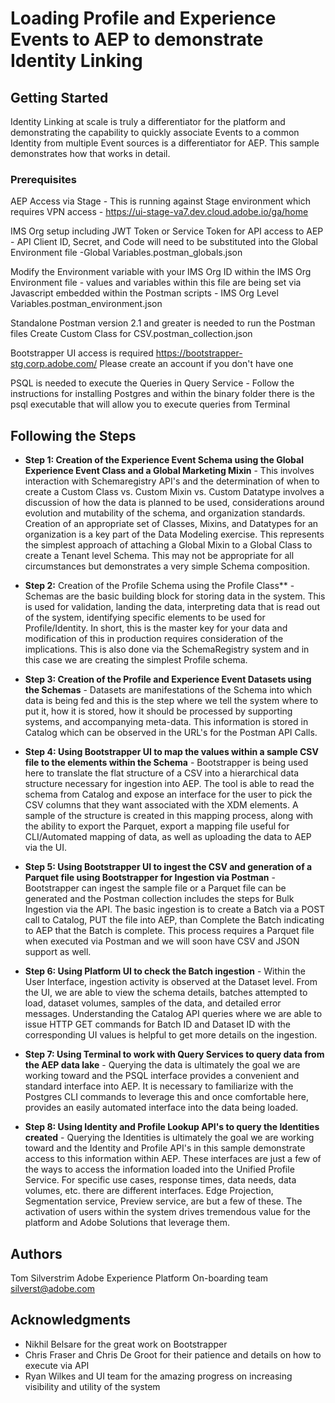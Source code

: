 # Loading Profile and Experience Events to AEP to demonstrate Identity Linking

## Getting Started

Identity Linking at scale is truly a differentiator for the platform and demonstrating the capability to quickly associate Events to a common Identity from multiple Event sources is a differentiator for AEP.  This sample demonstrates how that works in detail.

### Prerequisites

AEP Access via Stage - This is running against Stage environment which requires VPN access - https://ui-stage-va7.dev.cloud.adobe.io/ga/home

IMS Org setup including JWT Token or Service Token for API access to AEP - API Client ID, Secret, and Code will need to be substituted into the Global Environment file -Global Variables.postman_globals.json

Modify the Environment variable with your IMS Org ID within the IMS Org Environment file - values and variables within this file are being set via Javascript embedded within the Postman scripts - IMS Org Level Variables.postman_environment.json

Standalone Postman version 2.1 and greater is needed to run the Postman files Create Custom Class for CSV.postman_collection.json

Bootstrapper UI access is required https://bootstrapper-stg.corp.adobe.com/  Please create an account if you don't have one

PSQL is needed to execute the Queries in Query Service - Follow the instructions for installing Postgres and within the binary folder there is the psql executable that will allow you to execute queries from Terminal


## Following the Steps

* **Step 1: Creation of the Experience Event Schema using the Global Experience Event Class and a Global Marketing Mixin** - This involves interaction with Schemaregistry API's and the determination of when to create a Custom Class vs. Custom Mixin vs. Custom Datatype involves a discussion of how the data is planned to be used, considerations around evolution and mutability of the schema, and organization standards.  Creation of an appropriate set of Classes, Mixins, and Datatypes for an organization is a key part of the Data Modeling exercise.  This represents the simplest approach of attaching a Global Mixin to a Global Class to create a Tenant level Schema.  This may not be appropriate for all circumstances but demonstrates a very simple Schema composition.

* **Step 2:** Creation of the Profile Schema using the Profile Class** - Schemas are the basic building block for storing data in the system.  This is used for validation, landing the data, interpreting data that is read out of the system, identifying specific elements to be used for Profile/Identity.  In short, this is the master key for your data and modification of this in production requires consideration of the implications.  This is also done via the SchemaRegistry system and in this case we are creating the simplest Profile schema.

* **Step 3: Creation of the Profile and Experience Event Datasets using the Schemas** - Datasets are manifestations of the Schema into which data is being fed and this is the step where we tell the system where to put it, how it is stored, how it should be processed by supporting systems, and accompanying meta-data.  This information is stored in Catalog which can be observed in the URL's for the Postman API Calls.

* **Step 4: Using Bootstrapper UI to map the values within a sample CSV file to the elements within the Schema** - Bootstrapper is being used here to translate the flat structure of a CSV into a hierarchical data structure necessary for ingestion into AEP.  The tool is able to read the schema from Catalog and expose an interface for the user to pick the CSV columns that they want associated with the XDM elements.  A sample of the structure is created in this mapping process, along with the ability to export the Parquet, export a mapping file useful for CLI/Automated mapping of data, as well as uploading the data to AEP via the UI.

* **Step 5: Using Bootstrapper UI to ingest the CSV and generation of a Parquet file using Bootstrapper for Ingestion via Postman** - Bootstrapper can ingest the sample file or a Parquet file can be generated and the Postman collection includes the steps for Bulk Ingestion via the API.  The basic ingestion is to create a Batch via a POST call to Catalog, PUT the file into AEP, than Complete the Batch indicating to AEP that the Batch is complete.  This process requires a Parquet file when executed via Postman and we will soon have CSV and JSON support as well.

* **Step 6: Using Platform UI to check the Batch ingestion** - Within the User Interface, ingestion activity is observed at the Dataset level.  From the UI, we are able to view the schema details, batches attempted to load, dataset volumes, samples of the data, and detailed error messages.  Understanding the Catalog API queries where we are able to issue HTTP GET commands for Batch ID and Dataset ID with the corresponding UI values is helpful to get more details on the ingestion.

* **Step 7: Using Terminal to work with Query Services to query data from the AEP data lake** - Querying the data is ultimately the goal we are working toward and the PSQL interface provides a convenient and standard interface into AEP.  It is necessary to familiarize with the Postgres CLI commands to leverage this and once comfortable here, provides an easily automated interface into the data being loaded.

* **Step 8: Using Identity and Profile Lookup API's to query the Identities created** - Querying the Identities is ultimately the goal we are working toward and the Identity and Profile API's in this sample demonstrate access to this information within AEP.  These interfaces are just a few of the ways to access the information loaded into the Unified Profile Service.  For specific use cases, response times, data needs, data volumes, etc. there are different interfaces. Edge Projection, Segmentation service, Preview service, are but a few of these.  The activation of users within the system drives tremendous value for the platform and Adobe Solutions that leverage them.



## Authors

Tom Silverstrim Adobe Experience Platform On-boarding team silverst@adobe.com

## Acknowledgments

* Nikhil Belsare for the great work on Bootstrapper
* Chris Fraser and Chris De Groot for their patience and details on how to execute via API
* Ryan Wilkes and UI team for the amazing progress on increasing visibility and utility of the system
